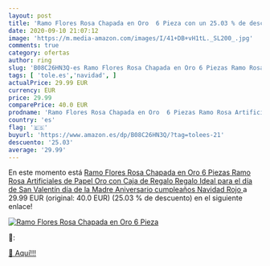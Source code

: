 ```yaml
---
layout: post
title: 'Ramo Flores Rosa Chapada en Oro  6 Pieza con un 25.03 % de descuento'
date: 2020-09-10 21:07:12
image: 'https://m.media-amazon.com/images/I/41+DB+vH1tL._SL200_.jpg'
comments: true
category: ofertas
author: ring
slug: 'B08C26HN3Q-es Ramo Flores Rosa Chapada en Oro 6 Piezas Ramo Rosa...'
tags: [ 'tole.es','navidad', ]
actualPrice: 29.99 EUR
currency: EUR
price: 29.99
comparePrice: 40.0 EUR
prodname: 'Ramo Flores Rosa Chapada en Oro  6 Piezas Ramo Rosa Artificiales de Papel Oro con Caja de Regalo  Regalo Ideal para el día de San Valentín  día de la Madre  Aniversario  cumpleaños  Navidad  Rojo '
country: 'es'
flag: '🇪🇸'
buyurl: 'https://www.amazon.es/dp/B08C26HN3Q/?tag=tolees-21'
descuento: '25.03'
average: '29.99'
---
```


En este momento está [Ramo Flores Rosa Chapada en Oro  6 Piezas Ramo Rosa Artificiales de Papel Oro con Caja de Regalo  Regalo Ideal para el día de San Valentín  día de la Madre  Aniversario  cumpleaños  Navidad  Rojo ](https://www.amazon.es/dp/B08C26HN3Q/?tag=tolees-21) a 29.99 EUR (original: 40.0 EUR) (25.03 %  de descuento) en el siguiente enlace!

[![Ramo Flores Rosa Chapada en Oro  6 Pieza](https://m.media-amazon.com/images/I/41+DB+vH1tL._SL200_.jpg)](https://www.amazon.es/dp/B08C26HN3Q/?tag=tolees-21)

🔎:


[🛒 Aquí!!!](https://www.amazon.es/dp/B08C26HN3Q/?tag=tolees-21)
